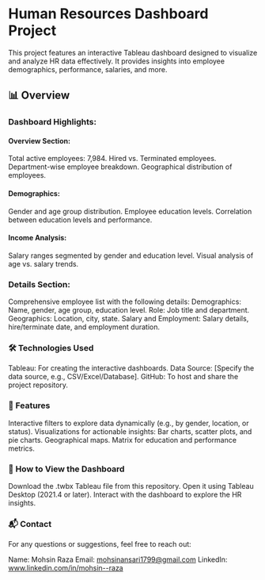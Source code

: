 # Human Resources Dashboard Project
This project features an interactive Tableau dashboard designed to visualize and analyze HR data effectively. It provides insights into employee demographics, performance, salaries, and more.

## 📊 Overview

### Dashboard Highlights:

#### Overview Section:

Total active employees: 7,984.
Hired vs. Terminated employees.
Department-wise employee breakdown.
Geographical distribution of employees.

#### Demographics:

Gender and age group distribution.
Employee education levels.
Correlation between education levels and performance.

#### Income Analysis:

Salary ranges segmented by gender and education level.
Visual analysis of age vs. salary trends.

### Details Section:

Comprehensive employee list with the following details:
Demographics: Name, gender, age group, education level.
Role: Job title and department.
Geographics: Location, city, state.
Salary and Employment: Salary details, hire/terminate date, and employment duration.

### 🛠️ Technologies Used

Tableau: For creating the interactive dashboards.
Data Source: [Specify the data source, e.g., CSV/Excel/Database].
GitHub: To host and share the project repository.

### 🌟 Features

Interactive filters to explore data dynamically (e.g., by gender, location, or status).
Visualizations for actionable insights:
Bar charts, scatter plots, and pie charts.
Geographical maps.
Matrix for education and performance metrics.

### 🚀 How to View the Dashboard

Download the .twbx Tableau file from this repository.
Open it using Tableau Desktop (2021.4 or later).
Interact with the dashboard to explore the HR insights.

### 📬 Contact

For any questions or suggestions, feel free to reach out:

Name: Mohsin Raza
Email: mohsinansari1799@gmail.com
LinkedIn: www.linkedin.com/in/mohsin--raza
